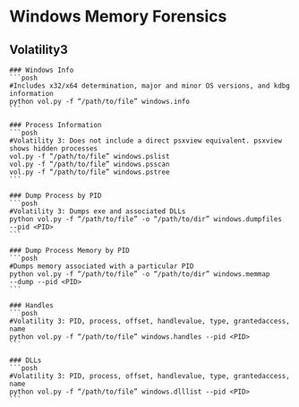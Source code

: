 # Windows Memory Forensics
## Volatility3
	### Windows Info
	```posh
	#Includes x32/x64 determination, major and minor OS versions, and kdbg information
	python vol.py -f “/path/to/file” windows.info
	```
	
	### Process Information
	```posh
	#Volatility 3: Does not include a direct psxview equivalent. psxview shows hidden processes
    vol.py -f “/path/to/file” windows.pslist
    vol.py -f “/path/to/file” windows.psscan
    vol.py -f “/path/to/file” windows.pstree
	```

    ### Dump Process by PID
	```posh
	#Volatility 3: Dumps exe and associated DLLs
	python vol.py -f “/path/to/file” -o “/path/to/dir” windows.dumpfiles ‑‑pid <PID>
	```

    ### Dump Process Memory by PID
	```posh
	#Dumps memory associated with a particular PID
	python vol.py -f “/path/to/file” -o “/path/to/dir” windows.memmap ‑‑dump ‑‑pid <PID>
    ```

    ### Handles
	```posh
	#Volatility 3: PID, process, offset, handlevalue, type, grantedaccess, name
	python vol.py -f “/path/to/file” windows.handles ‑‑pid <PID>
    ```

    ### DLLs
	```posh
	#Volatility 3: PID, process, offset, handlevalue, type, grantedaccess, name
	python vol.py -f “/path/to/file” windows.dlllist ‑‑pid <PID>
    ```
